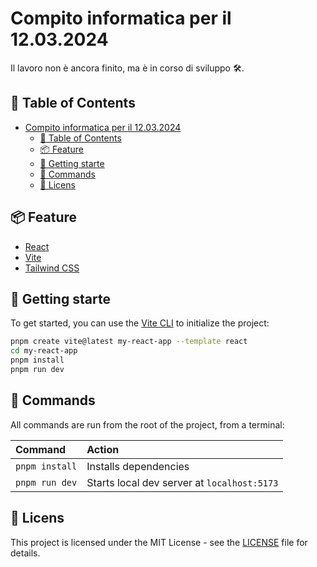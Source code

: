 # Compito informatica per il 12.03.2024

Il lavoro non è ancora finito, ma è in corso di sviluppo 🛠️.

## 📖 Table of Contents

-   [Compito informatica per il 12.03.2024](#compito-informatica-per-il-12032024)
    -   [📖 Table of Contents](#-table-of-contents)
    -   [📦 Feature](#-feature)
    -   [🚀 Getting starte](#-getting-starte)
    -   [🧞 Commands](#-commands)
    -   [📝 Licens](#-licens)

## 📦 Feature

-   [React](https://reactjs.org/)
-   [Vite](https://vitejs.dev/)
-   [Tailwind CSS](https://tailwindcss.com/docs/installation)

## 🚀 Getting starte

To get started, you can use the [Vite CLI](https://vitejs.dev/guide/#scaffolding-your-first-vite-project) to initialize the project:

```bash
pnpm create vite@latest my-react-app --template react
cd my-react-app
pnpm install
pnpm run dev
```

## 🧞 Commands

All commands are run from the root of the project, from a terminal:

| Command        | Action                                      |
| :------------- | :------------------------------------------ |
| `pnpm install` | Installs dependencies                       |
| `pnpm run dev` | Starts local dev server at `localhost:5173` |

## 📝 Licens

This project is licensed under the MIT License - see the [LICENSE](LICENSE) file for details.

```

```
